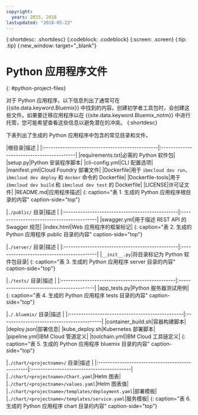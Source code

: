 ```yaml
---
copyright:
  years: 2015, 2018
lastupdated: "2018-05-22"
---
```


{:shortdesc: .shortdesc}
{:codeblock: .codeblock}
{:screen: .screen}
{:tip: .tip}
{:new_window: target="_blank"}

# Python 应用程序文件
{: #python-project-files}

对于 Python 应用程序，以下信息列出了通常可在 {{site.data.keyword.Bluemix}} 中找到的内容。创建初学者工具包时，会创建这些文件。如果要迁移应用程序以在 {{site.data.keyword.Bluemix_notm}} 中进行托管，您可能希望查看这些信息以避免潜在的冲突。
{:shortdesc}

下表列出了生成的 Python 应用程序中包含的常见目录和文件。

|根目录|描述
|
|:------------------------------------------------|:------------------------------------------|
|requirements.txt|必需的 Python 软件包|
|setup.py|Python 安装程序脚本|
|cli-config.yml|CLI 配置选项|
|manifest.yml|Cloud Foundry 部署文件|
|Dockerfile|用于 `ibmcloud dev run`、`ibmcloud dev deploy` 和 `docker` 命令的 Dockerfile|
|Dockerfile-tools|用于 `ibmcloud dev build` 和 `ibmcloud dev test` 的 Dockerfile|
|LICENSE|许可证文件|
|README.md|应用程序描述|
{: caption="表 1. 生成的 Python 应用程序根目录的内容" caption-side="top"}

|`./public/` 目录|描述
|
|:------------------------------------------------|:------------------------------------------|
|swagger.yml|用于描述 REST API 的 Swagger 规范|
|index.html|Web 应用程序的框架标记|
{: caption="表 2. 生成的 Python 应用程序 public 目录的内容" caption-side="top"}

|`./server/` 目录|描述
|
|:------------------------------------------------|:------------------------------------------|
|`__init__.py`|将目录标记为 Python 软件包目录|
{: caption="表 3. 生成的 Python 应用程序 server 目录的内容" caption-side="top"}

|`./tests/` 目录|描述
|
|:------------------------------------------------|:------------------------------------------|
|app_tests.py|Python 服务器测试用例|
{: caption="表 4. 生成的 Python 应用程序 tests 目录的内容" caption-side="top"}

|`./.bluemix/` 目录|描述
|
|:------------------------------------------------|:------------------------------------------|
|container_build.sh|容器构建脚本|
|deploy.json|部署信息|
|kube_deploy.sh|Kubernetes 部署脚本|
|pipeline.yml|IBM Cloud 管道定义|
|toolchain.yml|IBM Cloud 工具链定义|
{: caption="表 5. 生成的 Python 应用程序 bluemix 目录的内容" caption-side="top"}

|`./chart/<projectname>/` 目录|描述
|
|:------------------------------------------------|:------------------------------------------|
|`./chart/<projectname>/Chart.yaml`|Helm 图表|
|`./chart/<projectname>/values.yaml`|Helm 图表值|
|`./chart/<projectname>/templates/deployment.yaml`|部署模板|
|`./chart/<projectname>/templates/service.yaml`|服务模板|
{: caption="表 6. 生成的 Python 应用程序 chart 目录的内容" caption-side="top"}
